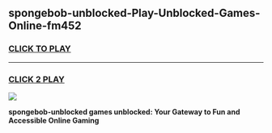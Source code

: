 
## spongebob-unblocked-Play-Unblocked-Games-Online-fm452
<h3>
<a href="https://premium76.site?title=spongebob-unblocked&ref=25A">CLICK TO PLAY</a></h3>
<hr>

<h3>
<a href="https://premium76.site?title=spongebob-unblocked&ref=25A">CLICK 2 PLAY</a>
  
</h3>

<a href="https://premium76.site?title=spongebob-unblocked&ref=25A"><img src="https://clearcache.store/games.png"></a>


**spongebob-unblocked games unblocked: Your Gateway to Fun and Accessible Online Gaming**
